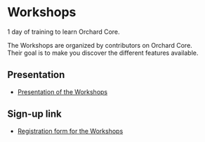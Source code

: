 # Workshops

1 day of training to learn Orchard Core.

The Workshops are organized by contributors on Orchard Core.  
Their goal is to make you discover the different features available.

## Presentation

- [Presentation of the Workshops](https://orchardcore.net/workshops)

## Sign-up link

- [Registration form for the Workshops](https://forms.office.com/Pages/ResponsePage.aspx?id=vLlPa0hJy0a8SkTVCjbmq4YeKJYGYglHmeA2Spx2JJdUNkhUU1NSTFYwUE40VjVDTzRIUkNEWk1JRy4u)
